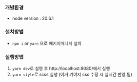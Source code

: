 ### 개발환경
- node version : 20.6.1
### 설치방법
-  `npm i` or `yarn` 으로 패키지매니저 설치
### 실행방법
1. `yarn dev`로 실행 후  http://localhost:8080/에서 실행
2. `yarn style`로 scss 실행 (이거 켜야지 css 수정 시 실시간 반영 됨)